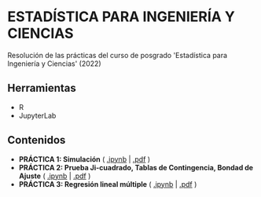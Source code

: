 # ESTADÍSTICA PARA INGENIERÍA Y CIENCIAS
Resolución de las prácticas del curso de posgrado 'Estadística para Ingeniería y Ciencias' (2022)
## Herramientas
* R
* JupyterLab
## Contenidos
* **PRÁCTICA 1: Simulación**  ( [.ipynb](https://github.com/ivan-svetlich/statistics-r/blob/main/notebooks/TP1.ipynb) | [.pdf](https://github.com/ivan-svetlich/statistics-r/blob/main/pdfs/Svetlich_TP1.pdf) )
* **PRÁCTICA 2: Prueba Ji-cuadrado, Tablas de Contingencia, Bondad de Ajuste**  ( [.ipynb](https://github.com/ivan-svetlich/statistics-r/blob/main/notebooks/TP2.ipynb) | [.pdf](https://github.com/ivan-svetlich/statistics-r/blob/main/pdfs/Svetlich_TP2.pdf) )
* **PRÁCTICA 3: Regresión lineal múltiple**  ( [.ipynb](https://github.com/ivan-svetlich/statistics-r/blob/main/notebooks/TP3.ipynb) | [.pdf](https://github.com/ivan-svetlich/statistics-r/blob/main/pdfs/Svetlich_TP3.pdf) )
